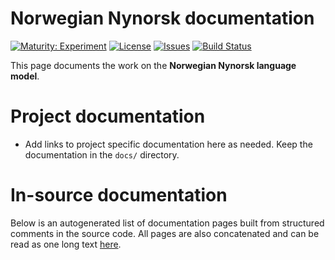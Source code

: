 # Norwegian Nynorsk documentation

[![Maturity: Experiment](https://img.shields.io/badge/Maturity-Experiment-black.svg)](https://giellalt.github.io/MaturityClassification.html)
[![License](https://img.shields.io/github/license/giellalt/lang-nno)](https://github.com/giellalt/lang-nno/blob/main/LICENSE)
[![Issues](https://img.shields.io/github/issues/giellalt/lang-nno)](https://github.com/giellalt/lang-nno/issues)
[![Build Status](https://divvun-tc.giellalt.org/api/github/v1/repository/giellalt/lang-nno/main/badge.svg)](https://github.com/giellalt/lang-nno/actions)

This page documents the work on the **Norwegian Nynorsk language model**. 

# Project documentation

* Add links to project specific documentation here as needed. Keep the documentation in the `docs/` directory.

# In-source documentation

Below is an autogenerated list of documentation pages built from structured comments in the source code. All pages are also concatenated and can be read as one long text [here](nno.md).
